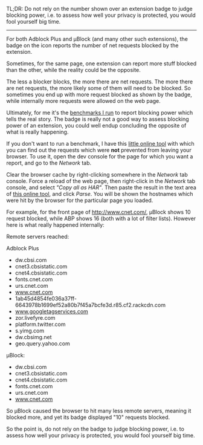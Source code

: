 TL;DR: Do not rely on the number shown over an extension badge to judge blocking power, i.e. to assess how well your privacy is protected, you would fool yourself big time.

***

For both Adblock Plus and µBlock (and many other such extensions), the badge on the icon reports the number of net requests blocked by the extension.

Sometimes, for the same page, one extension can report more stuff blocked than the other, while the reality could be the opposite.

The less a blocker blocks, the more there are net requests. The more there are net requests, the more likely some of them will need to be blocked. So sometimes you end up with more request blocked as shown by the badge, while internally more requests were allowed on the web page.

Ultimately, for me it's the [benchmarks I run](/gorhill/uBlock/wiki/%C2%B5Block-vs.-others:-Blocking-ads,-trackers,-malwares) to report blocking power which tells the real story. The badge is really not a good way to assess blocking power of an extension, you could well endup concluding the opposite of what is really happening.

If you don't want to run a benchmark, I have this [little online tool](http://raymondhill.net/httpsb/har-parser.html) with which you can find out the requests which were **not** prevented from leaving your browser. To use it, open the dev console for the page for which you want a report, and go to the _Network_ tab.

Clear the browser cache by right-clicking somewhere in the _Network_ tab console. Force a reload of the web page, then right-click in the _Network_ tab console, and select _"Copy all as HAR"_. Then paste the result in the text area of [this online tool](http://raymondhill.net/httpsb/har-parser.html), and click _Parse_. You will be shown the hostnames which were hit by the browser for the particular page you loaded.

For example, for the front page of <http://www.cnet.com/>, µBlock shows 10 request blocked, while ABP shows 16 (both with a lot of filter lists). However here is what really happened internally:

Remote servers reached:

Adblock Plus
- dw.cbsi.com
- cnet3.cbsistatic.com
- cnet4.cbsistatic.com
- fonts.cnet.com
- urs.cnet.com
- www.cnet.com
- 1ab45d4854fe036a37ff-6643978b1699ef52a80b7f45a7bcfe3d.r85.cf2.rackcdn.com
- www.googletagservices.com
- zor.livefyre.com
- platform.twitter.com
- s.yimg.com
- dw.cbsimg.net
- geo.query.yahoo.com

µBlock:
- dw.cbsi.com
- cnet3.cbsistatic.com
- cnet4.cbsistatic.com
- fonts.cnet.com
- urs.cnet.com
- www.cnet.com

So µBlock caused the browser to hit many less remote servers, meaning it blocked more, and yet its badge displayed "10" requests blocked.

So the point is, do not rely on the badge to judge blocking power, i.e. to assess how well your privacy is protected, you would fool yourself big time.